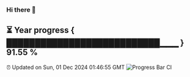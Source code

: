 ### Hi there 👋
⏳ Year progress { ███████████████████████████▁▁▁ } 91.55 %
---
⏰ Updated on Sun, 01 Dec 2024 01:46:55 GMT
![Progress Bar CI](https://github.com/liununu/liununu/workflows/Progress%20Bar%20CI/badge.svg)
